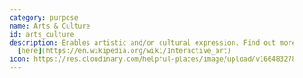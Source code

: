 ```yaml
---
category: purpose
name: Arts & Culture
id: arts_culture
description: Enables artistic and/or cultural expression. Find out more
  [here](https://en.wikipedia.org/wiki/Interactive_art)
icon: https://res.cloudinary.com/helpful-places/image/upload/v1664832781/dtpr-icons/purpose/arts_mtiqjq.svg
---
```

